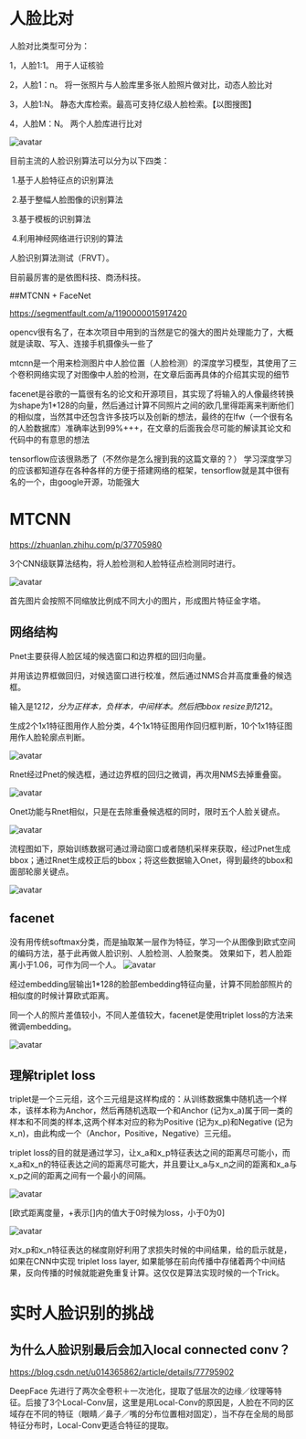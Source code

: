 # 人脸比对

人脸对比类型可分为：

1，人脸1:1。   用于人证核验

2，人脸1：n。 将一张照片与人脸库里多张人脸照片做对比，动态人脸比对

3，人脸1:N。 静态大库检索。最高可支持亿级人脸检索。【以图搜图】

4，人脸M：N。 两个人脸库进行比对

![avatar](media/face.jpg)

目前主流的人脸识别算法可以分为以下四类：

​	1.基于人脸特征点的识别算法

​	2.基于整幅人脸图像的识别算法

​	3.基于模板的识别算法

​	4.利用神经网络进行识别的算法



人脸识别算法测试（FRVT）。

目前最厉害的是依图科技、商汤科技。



##MTCNN + FaceNet

https://segmentfault.com/a/1190000015917420

opencv很有名了，在本次项目中用到的当然是它的强大的图片处理能力了，大概就是读取、写入、连接手机摄像头一些了

mtcnn是一个用来检测图片中人脸位置（人脸检测）的深度学习模型，其使用了三个卷积网络实现了对图像中人脸的检测，在文章后面再具体的介绍其实现的细节

facenet是谷歌的一篇很有名的论文和开源项目，其实现了将输入的人像最终转换为shape为1*128的向量，然后通过计算不同照片之间的欧几里得距离来判断他们的相似度，当然其中还包含许多技巧以及创新的想法，最终的在lfw（一个很有名的人脸数据库）准确率达到99%+++，在文章的后面我会尽可能的解读其论文和代码中的有意思的想法

tensorflow应该很熟悉了（不然你是怎么搜到我的这篇文章的？） 学习深度学习的应该都知道存在各种各样的方便于搭建网络的框架，tensorflow就是其中很有名的一个，由google开源，功能强大

# MTCNN

https://zhuanlan.zhihu.com/p/37705980

3个CNN级联算法结构，将人脸检测和人脸特征点检测同时进行。

![avatar](media/mtcnn.png)

首先图片会按照不同缩放比例成不同大小的图片，形成图片特征金字塔。

## 网络结构

Pnet主要获得人脸区域的候选窗口和边界框的回归向量。

并用该边界框做回归，对候选窗口进行校准，然后通过NMS合并高度重叠的候选框。

输入是12*12，分为正样本，负样本，中间样本。然后把bbox resize到12*12。

生成2个1x1特征图用作人脸分类，4个1x1特征图用作回归框判断，10个1x1特征图用作人脸轮廓点判断。

![avatar](media/pnet.jpg)

Rnet经过Pnet的候选框，通过边界框的回归之微调，再次用NMS去掉重叠窗。

![avatar](media/rnet.jpg)

Onet功能与Rnet相似，只是在去除重叠候选框的同时，限时五个人脸关键点。

![avatar](media/onet.jpg)

流程图如下，原始训练数据可通过滑动窗口或者随机采样来获取，经过Pnet生成bbox；通过Rnet生成校正后的bbox；将这些数据输入Onet，得到最终的bbox和面部轮廓关键点。

![avatar](media/mtcnn.jpg)

facenet
-------

没有用传统softmax分类，而是抽取某一层作为特征，学习一个从图像到欧式空间的编码方法，基于此再做人脸识别、人脸检测、人脸聚类。
效果如下，若人脸距离小于1.06，可作为同一个人。
![avatar](media/facenetdemo.png)

经过embedding层输出1*128的脸部embedding特征向量，计算不同脸部照片的相似度的时候计算欧式距离。

同一个人的照片差值较小，不同人差值较大，facenet是使用triplet loss的方法来微调embedding。

![avatar](media/round.jpg)

理解triplet loss
---------------

triplet是一个三元组，这个三元组是这样构成的：从训练数据集中随机选一个样本，该样本称为Anchor，然后再随机选取一个和Anchor (记为x_a)属于同一类的样本和不同类的样本,这两个样本对应的称为Positive (记为x_p)和Negative (记为x_n)，由此构成一个（Anchor，Positive，Negative）三元组。

triplet loss的目的就是通过学习，让x_a和x_p特征表达之间的距离尽可能小，而x_a和x_n的特征表达之间的距离尽可能大，并且要让x_a与x_n之间的距离和x_a与x_p之间的距离之间有一个最小的间隔。

![avatar](media/tripletloss.png)

[欧式距离度量，+表示[]内的值大于0时候为loss，小于0为0]

![avatar](media/tripletloss2.png)

对x_p和x_n特征表达的梯度刚好利用了求损失时候的中间结果，给的启示就是，如果在CNN中实现 triplet loss layer, 如果能够在前向传播中存储着两个中间结果，反向传播的时候就能避免重复计算。这仅仅是算法实现时候的一个Trick。

# 实时人脸识别的挑战

## 为什么人脸识别最后会加入local connected conv？

<https://blog.csdn.net/u014365862/article/details/77795902>

DeepFace 先进行了两次全卷积＋一次池化，提取了低层次的边缘／纹理等特征。后接了3个Local-Conv层，这里是用Local-Conv的原因是，人脸在不同的区域存在不同的特征（眼睛／鼻子／嘴的分布位置相对固定），当不存在全局的局部特征分布时，Local-Conv更适合特征的提取。

























